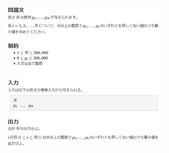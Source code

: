 ![question](https://github.com/kimura-12/AtCoder_Training/blob/master/HHKB/2020/C.Neq_Min/question.png)
